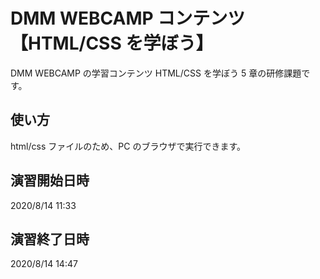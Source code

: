 # DMM WEBCAMP コンテンツ【HTML/CSS を学ぼう】

DMM WEBCAMP の学習コンテンツ HTML/CSS を学ぼう 5 章の研修課題です。

## 使い方

html/css ファイルのため、PC のブラウザで実行できます。

## 演習開始日時

2020/8/14 11:33

## 演習終了日時

2020/8/14 14:47
